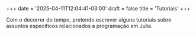 +++
date = '2025-04-11T12:04:41-03:00'
draft = false
title = 'Tutoriais'
+++


Com o decorrer do tempo, pretendo escrever alguns tutoriais sobre assuntos específicos relacionados a programação em Julia.


